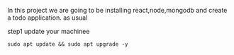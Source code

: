 In this project we are going to be installing react,node,mongodb and create a todo application. as usual

step1 update your machinee

`sudo apt update && sudo apt upgrade -y`
